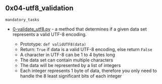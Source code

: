## 0x04-utf8_validation

`mandatory_tasks`

* [0-validate_utf8.py]() - a method that determines if a given data set represents a valid UTF-8 encoding.

	* Prototype: `def validUTF8(data)`
	* Return: `True` if data is a valid UTF-8 encoding, else return `False`
	* A character in UTF-8 can be 1 to 4 bytes long
	* The data set can contain multiple characters
	* The data will be represented by a list of integers
	* Each integer represents 1 byte of data, therefore you only need to handle the 8 least significant bits of each integer
